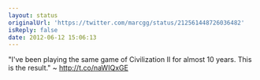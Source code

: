 ```yaml
---
layout: status
originalUrl: 'https://twitter.com/marcgg/status/212561448726036482'
isReply: false
date: 2012-06-12 15:06:13
---
```


"I've been playing the same game of Civilization II for almost 10 years. This is the result." ~ http://t.co/naWIQxGE
